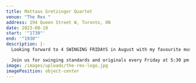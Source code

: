 ```yaml
---
title: Mattaus Gretzinger Quartet
venue: "The Rex "
address: 194 Queen Street W, Toronto, ON
date: 2023-08-18
start: '"1730"'
end: '"1930"'
description: |-
  Looking forward to 4 SWINGING FRIDAYS in August with my favourite musicians.

  Join us for swinging standards and originals every Friday at 5:30 pm!!!!
image: /images/uploads/the-rex-logo.jpg
imagePosition: object-center
---
```

